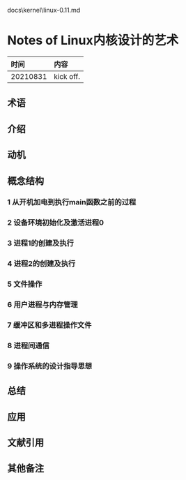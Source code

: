 docs\kernel\linux-0.11.md

# Notes of Linux内核设计的艺术


|时间|内容|
|:---|:---|
|20210831|kick off.|

## 术语

<!-- 记录阅读过程中出现的关键字及其简单的解释. -->

## 介绍

<!-- 描述书籍阐述观点的来源、拟解决的关键性问题和采用的方法论等. -->

## 动机

<!-- 描述阅读书籍的动机, 要达到什么目的等. -->

## 概念结构

<!-- 描述书籍的行文结构, 核心主题和子主题的内容结构和关系. -->

### 1 从开机加电到执行main函数之前的过程
### 2 设备环境初始化及激活进程0
### 3 进程1的创建及执行
### 4 进程2的创建及执行
### 5 文件操作
### 6 用户进程与内存管理
### 7 缓冲区和多进程操作文件
### 8 进程间通信
### 9 操作系统的设计指导思想

## 总结

<!-- 概要记录书籍中如何解决关键性问题的. -->

## 应用

<!-- 记录如何使用书籍中方法论解决你自己的问题. -->

## 文献引用

<!-- 记录相关的和进一步阅读资料: 文献、网页链接等. -->

## 其他备注
